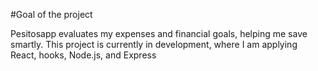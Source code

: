 #Goal of the project

Pesitosapp evaluates my expenses and financial goals, helping me save smartly. This project is currently in development, where I am applying React, hooks, Node.js, and Express
